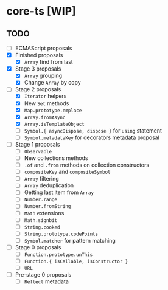 # core-ts [WIP]

## TODO
- [ ] ECMAScript proposals
- [x] Finished proposals
    - [x] `Array` find from last
- [x] Stage 3 proposals
    - [x] `Array` grouping
    - [x] Change `Array` by copy
- [ ] Stage 2 proposals
    - [x] `Iterator` helpers
    - [x] New `Set` methods
    - [x] `Map.prototype.emplace`
    - [x] `Array.fromAsync`
    - [x] `Array.isTemplateObject`
    - [ ] `Symbol.{ asyncDispose, dispose }` for `using` statement
    - [ ] `Symbol.metadataKey` for decorators metadata proposal
- [ ] Stage 1 proposals
    - [ ] `Observable`
    - [ ] New collections methods
    - [ ] `.of` and `.from` methods on collection constructors
    - [ ] `compositeKey` and `compositeSymbol`
    - [ ] `Array` filtering
    - [ ] `Array` deduplication
    - [ ] Getting last item from `Array`
    - [ ] `Number.range`
    - [ ] `Number.fromString`
    - [ ] `Math` extensions
    - [ ] `Math.signbit`
    - [ ] `String.cooked`
    - [ ] `String.prototype.codePoints`
    - [ ] `Symbol.matcher` for pattern matching
- [ ] Stage 0 proposals
    - [ ] `Function.prototype.unThis`
    - [ ] `Function.{ isCallable, isConstructor }`
    - [ ] `URL`
- [ ] Pre-stage 0 proposals
    - [ ] `Reflect` metadata
